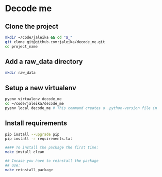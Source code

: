 # Decode me

## Clone the project

```bash
mkdir ~/code/jaleika && cd "$_"
git clone git@github.com:jaleika/decode_me.git
cd project_name
```
## Add a raw_data directory

```bash
mkdir raw_data
```

## Setup a new virtualenv

```bash
pyenv virtualenv decode_me
cd ~/code/jaleika/decode_me
pyenv local decode_me # This command creates a .python-version file in the directory of the project containing the name of the virtual env (cat .python-version). This is what allows pyenv to know which virtual env to use.
```

## Install requirements

```bash
pip install --upgrade pip
pip install -r requirements.txt

#### To install the package the first time:
make install clean

## Incase you have to reinstall the package
## use:
make reinstall_package

```
